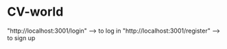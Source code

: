 # CV-world

"http://localhost:3001/login" --> to log in
"http://localhost:3001/register" --> to sign up